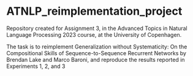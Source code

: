 # ATNLP_reimplementation_project
Repository created for Assignment 3, in the Advanced Topics in Natural Language Processing 2023 course, at the University of Copenhagen.

The task is  to reimplement Generalization without Systematicity: On the Compositional Skills of Sequence-to-Sequence Recurrent Networks by Brendan Lake and Marco Baroni, and reproduce the results reported in Experiments 1, 2, and 3
